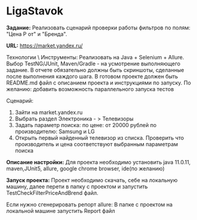 # LigaStavok
**Задание:**
Реализовать сценарий проверки работы фильтров по полям: "Цена Р от" и "Бренда".

**URL:**
https://market.yandex.ru/

Технологии \ Инструменты:
Реализовать на Java + Selenium + Allure. Выбор TestNG/JUnit, Maven/Gradle - на усмотрение выполняющего задание.
В отчете обязательно должны быть скриншоты, сделанные после выполнения каждого шага.
В готовом проекте должен быть README.md файл с описанием проекта и инструкциями по запуску.
По желанию: добавить возможность параллельного запуска тестов

Сценарий:
1. Зайти на market.yandex.ru
2. Выбрать раздел Электроника - > Телевизоры
3. Задать параметр поиска:
по цене: от 20000 рублей
по производителю: Samsung и LG
4. Открыть первый найденный телевизор из списка. Проверить что производитель и цена соответствуют выбранным параметрам поиска

**Описание настройки:**
Для проекта необходимо установить java 11.0.11, maven,JUnit5, allure, google chrome browser, ide(по желанию)

**Запуск проекта:**
Проект необходимо скачать, себе на локальную машину, далее перети в папку с проектом и запустить TestCheckFilterPriceAndBrend файл.

Если нужно сгенерировать репорт allure:
В папке с проектом на локальной машине запустить Report файл
